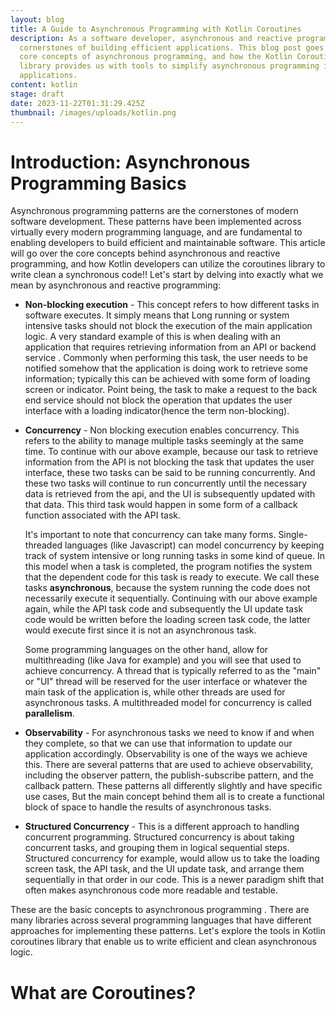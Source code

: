 ```yaml
---
layout: blog
title: A Guide to Asynchronous Programming with Kotlin Coroutines
description: As a software developer, asynchronous and reactive programming are
  cornerstones of building efficient applications. This blog post goes over the
  core concepts of asynchronous programming, and how the Kotlin Coroutines
  library provides us with tools to simplify asynchronous programming in our
  applications.
content: kotlin
stage: draft
date: 2023-11-22T01:31:29.425Z
thumbnail: /images/uploads/kotlin.png
---
```

# Introduction: Asynchronous Programming Basics 
Asynchronous programming patterns are the cornerstones of modern software development. These patterns have been implemented across  virtually every modern programming language, and are fundamental to enabling developers to build efficient and maintainable software. This article will go over the core concepts behind asynchronous and reactive programming, and how Kotlin developers can utilize the coroutines library to write clean a synchronous code!! Let's start by delving into exactly what we mean by asynchronous and reactive programming:

- **Non-blocking execution** - This concept refers to how different tasks in software executes. It simply means that Long running or system intensive tasks should not block the execution of the main application logic. A very standard example of this is when dealing with an application that requires retrieving information from an API or backend service . Commonly when performing this task, the user needs to be notified somehow that the application is doing work to retrieve some information; typically this can be achieved with some form of loading screen or indicator. Point being, the task to make a request to the back end service should not block the operation that updates the user interface with a loading indicator(hence the term non-blocking). 
- **Concurrency** - Non blocking execution enables concurrency. This refers to the ability to manage multiple tasks seemingly at the same time. To continue with our above example, because our task to retrieve information from the API is not blocking the task that updates the user interface, these two tasks can be said to be running concurrently. And these two tasks will continue to run concurrently until the necessary data is retrieved from the api, and the UI is subsequently updated with that data. This third task would happen in some form of a callback function associated with the API task.
	
	It's important to note that concurrency can take many forms. Single-threaded languages (like Javascript)  can model concurrency by keeping track of system intensive or long running tasks in some kind of queue. In this model when a task is completed, the program notifies the system that the dependent code for this task is ready to execute. We call these tasks **asynchronous**, because the system running the code does not necessarily execute it sequentially. Continuing with our above example again, while the API task code and subsequently the UI update task code would be written before the loading screen task code, the latter would execute first since it is not an asynchronous task.

	Some programming languages on the other hand, allow for multithreading (like Java for example) and you will see that used to achieve concurrency. A thread that is typically referred to as the "main" or "UI" thread will be reserved for the user interface or whatever the main task of the application is, while other threads are used for asynchronous tasks. A multithreaded model for concurrency is called **parallelism**. 
- **Observability** - For asynchronous tasks we need to know if and when they complete, so that we can use that information to update our application accordingly. Observability is one of the ways we achieve this. There are several patterns that are used to achieve observability, including the observer pattern, the publish-subscribe pattern, and the callback pattern. These patterns all differently slightly and have specific use cases, But the main concept behind them all is to create a functional block of space to handle the results of asynchronous tasks.
- **Structured Concurrency** - This is a different approach to handling concurrent programming. Structured concurrency is about taking concurrent tasks, and grouping them in logical sequential steps. Structured concurrency for example, would allow us to take the loading screen task, the API task, and the UI update task, and arrange them sequentially in that order in our code. This is a newer paradigm shift that often makes asynchronous code more readable and testable. 

These are the basic concepts to asynchronous programming . There are many libraries across several programming languages that have different approaches for implementing these patterns. Let's explore the tools in Kotlin coroutines library that enable us to write efficient and clean asynchronous logic.
# What are Coroutines?
